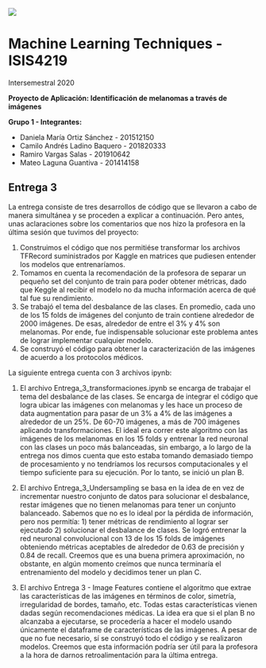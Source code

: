 <img src="https://cursos.virtual.uniandes.edu.co/isis4219/wp-content/uploads/sites/162/2014/11/cropped-misisheader.png" ><br>
# Machine Learning Techniques - ISIS4219

Intersemestral 2020

**Proyecto de Aplicación: Identificación de melanomas a través de imágenes**

**Grupo 1 - Integrantes:**

- Daniela María Ortiz Sánchez - 201512150
- Camilo Andrés Ladino Baquero - 201820333
- Ramiro Vargas Salas - 201910642
- Mateo Laguna Guantiva - 201414158

## Entrega 3

La entrega consiste de tres desarrollos de código que se llevaron a cabo de manera simultánea y se proceden a explicar a continuación. Pero antes, unas aclaraciones sobre los comentarios que nos hizo la profesora en la última sesión que tuvimos del proyecto:

1. Construimos el código que nos permitiése transformar los archivos TFRecord suministrados por Kaggle en matrices que pudiesen entender los modelos que entrenaríamos. 
2. Tomamos en cuenta la recomendación de la profesora de separar un pequeño set del conjunto de train para poder obtener métricas, dado que Keggle al recibir el modelo no da mucha información acerca de qué tal fue su rendimiento. 
3. Se trabajó el tema del desbalance de las clases. En promedio, cada uno de los 15 folds de imágenes del conjunto de train contiene alrededor de 2000 imágenes. De esas, alrededor de entre el 3% y 4% son melanomas. Por ende, fue indispensable solucionar este problema antes de lograr implementar cualquier modelo. 
4. Se construyó el código para obtener la caracterización de las imágenes de acuerdo a los protocolos médicos.

La siguiente entrega cuenta con 3 archivos ipynb: 

1. El archivo Entrega_3_transformaciones.ipynb se encarga de trabajar el tema del desbalance de las clases. Se encarga de integrar el código que logra ubicar las imágenes con melanomas y les hace un proceso de data augmentation para pasar de un 3% a 4% de las imágenes a alrededor de un 25%. De 60-70 imágenes, a más de 700 imágenes aplicando transformaciones. El ideal era correr este algoritmo con las imágenes de los melanomas en los 15 folds y entrenar la red neuronal con las clases un poco más balanceadas, sin embargo, a lo largo de la entrega nos dimos cuenta que esto estaba tomando demasiado tiempo de procesamiento y no tendríamos los recursos computacionales y el tiempo suficiente para su ejecución. Por lo tanto, se inició un plan B.

2. El archivo Entrega_3_Undersampling se basa en la idea de en vez de incrementar nuestro conjunto de datos para solucionar el desbalance, restar imágenes que no tienen melanomas para tener un conjunto balanceado. Sabemos que no es lo ideal por la pérdida de información, pero nos permitía: 1) tener métricas de rendimiento al lograr ser ejecutado 2) solucionar el desbalance de clases. Se logró entrenar la red neuronal convolucional con 13 de los 15 folds de imágenes obteniendo métricas aceptables de alrededor de 0.63 de precisión y 0.84 de recall. Creemos que es una buena primera aproximación, no obstante, en algún momento creímos que nunca terminaría el entrenamiento del modelo y decidimos tener un plan C. 

3. El archivo Entrega 3 - Image Features contiene el algoritmo que extrae las características de las imágenes en términos de color, simetría, irregularidad de bordes, tamaño, etc. Todas estas características vienen dadas según recomendaciones médicas. La idea era que si el plan B no alcanzaba a ejecutarse, se procedería a hacer el modelo usando únicamente el dataframe de características de las imágenes. A pesar de que no fue necesario, sí se construyó todo el código y se realizaron modelos. Creemos que esta información podría ser útil para la profesora a la hora de darnos retroalimentación para la última entrega. 
